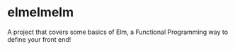 # elmelmelm

A project that covers some basics of Elm, a Functional Programming way to define your front end!
